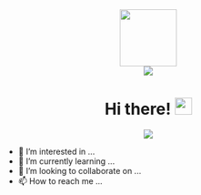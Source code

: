 <div id="header" align="center">
  <img src="https://github.com/Chazzy11/Chazzy11/assets/132924201/4f446dd9-baf6-4a3a-b04d-b77f9a1c8626" width="100"/>
</div>
<div id="socials" align="center">
<a href="https://www.linkedin.com/in/charlotte-rogers-323766289/">
  <img src="https://img.shields.io/badge/LinkedIn-blue?logo=linkedin&logoColor=white&style=for-the-badge"/>
</a>
</div>
<div id="counter" align="center">
<img src="https://komarev.com/ghpvc/?username=Chazzy11&style=flat-square&color=blue" alt=""/>
</div>
<h1 align="center">
  Hi there!
  <img src="https://media.giphy.com/media/hvRJCLFzcasrR4ia7z/giphy.gif" width="30px"/>
</h1>
<div align="center">
<img src="https://github.com/Chazzy11/Chazzy11/assets/132924201/a9a8bc4e-287d-4b1d-aa82-af5bc7514135">
</div>



- 👀 I’m interested in ...
- 🌱 I’m currently learning ...
- 💞️ I’m looking to collaborate on ...
- 📫 How to reach me ...

<!---
Chazzy11/Chazzy11 is a ✨ special ✨ repository because its `README.md` (this file) appears on your GitHub profile.
You can click the Preview link to take a look at your changes.
--->
